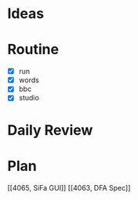 # Ideas
# Routine
- [x] run
- [x] words
- [x] bbc
- [x] studio
# Daily Review

# Plan
[[4065, SiFa GUI]]
[[4063, DFA Spec]]